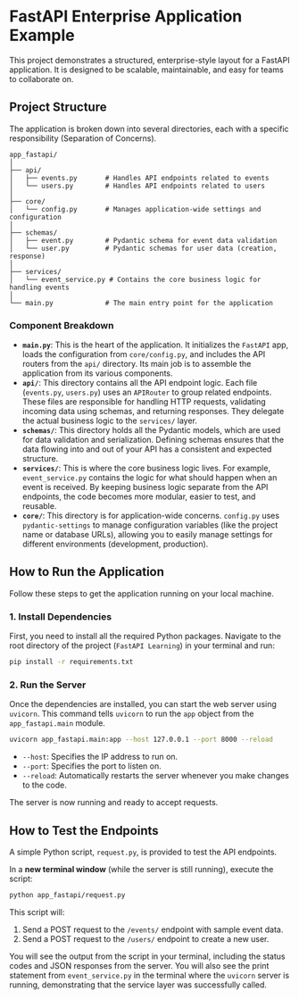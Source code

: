 # FastAPI Enterprise Application Example

This project demonstrates a structured, enterprise-style layout for a FastAPI application. It is designed to be scalable, maintainable, and easy for teams to collaborate on.

## Project Structure

The application is broken down into several directories, each with a specific responsibility (Separation of Concerns).

```
app_fastapi/
│
├── api/
│   ├── events.py       # Handles API endpoints related to events
│   └── users.py        # Handles API endpoints related to users
│
├── core/
│   └── config.py       # Manages application-wide settings and configuration
│
├── schemas/
│   ├── event.py        # Pydantic schema for event data validation
│   └── user.py         # Pydantic schemas for user data (creation, response)
│
├── services/
│   └── event_service.py # Contains the core business logic for handling events
│
└── main.py             # The main entry point for the application
```

### Component Breakdown

- **`main.py`**: This is the heart of the application. It initializes the `FastAPI` app, loads the configuration from `core/config.py`, and includes the API routers from the `api/` directory. Its main job is to assemble the application from its various components.
- **`api/`**: This directory contains all the API endpoint logic. Each file (`events.py`, `users.py`) uses an `APIRouter` to group related endpoints. These files are responsible for handling HTTP requests, validating incoming data using schemas, and returning responses. They delegate the actual business logic to the `services/` layer.
- **`schemas/`**: This directory holds all the Pydantic models, which are used for data validation and serialization. Defining schemas ensures that the data flowing into and out of your API has a consistent and expected structure.
- **`services/`**: This is where the core business logic lives. For example, `event_service.py` contains the logic for what should happen when an event is received. By keeping business logic separate from the API endpoints, the code becomes more modular, easier to test, and reusable.
- **`core/`**: This directory is for application-wide concerns. `config.py` uses `pydantic-settings` to manage configuration variables (like the project name or database URLs), allowing you to easily manage settings for different environments (development, production).

## How to Run the Application

Follow these steps to get the application running on your local machine.

### 1. Install Dependencies

First, you need to install all the required Python packages. Navigate to the root directory of the project (`FastAPI Learning`) in your terminal and run:

```bash
pip install -r requirements.txt
```

### 2. Run the Server

Once the dependencies are installed, you can start the web server using `uvicorn`. This command tells `uvicorn` to run the `app` object from the `app_fastapi.main` module.

```bash
uvicorn app_fastapi.main:app --host 127.0.0.1 --port 8000 --reload
```

- `--host`: Specifies the IP address to run on.
- `--port`: Specifies the port to listen on.
- `--reload`: Automatically restarts the server whenever you make changes to the code.

The server is now running and ready to accept requests.

## How to Test the Endpoints

A simple Python script, `request.py`, is provided to test the API endpoints.

In a **new terminal window** (while the server is still running), execute the script:

```bash
python app_fastapi/request.py
```

This script will:

1. Send a POST request to the `/events/` endpoint with sample event data.
2. Send a POST request to the `/users/` endpoint to create a new user.

You will see the output from the script in your terminal, including the status codes and JSON responses from the server. You will also see the print statement from `event_service.py` in the terminal where the `uvicorn` server is running, demonstrating that the service layer was successfully called.
